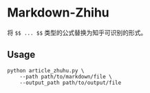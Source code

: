 # Markdown-Zhihu
 
将 `$$ ... $$` 类型的公式替换为知乎可识别的形式。

## Usage

```shell
python article_zhuhu.py \
    --path path/to/markdown/file \
    --output_path path/to/output/file
```
